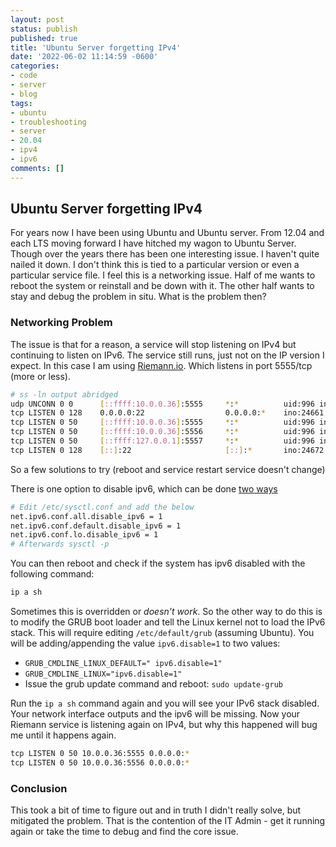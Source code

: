 ```yaml
---
layout: post
status: publish
published: true
title: 'Ubuntu Server forgetting IPv4'
date: '2022-06-02 11:14:59 -0600'
categories:
- code
- server
- blog
tags: 
- ubuntu
- troubleshooting
- server
- 20.04
- ipv4
- ipv6
comments: []
---
```


## Ubuntu Server forgetting IPv4

For years now I have been using Ubuntu and Ubuntu server.  From 12.04 and each LTS moving forward I have hitched my wagon to Ubuntu Server.  Though over the years there has been one interesting issue.  I haven't quite nailed it down.  I don't think this is tied to a particular version or even a particular service file.  I feel this is a networking issue.  Half of me wants to reboot the system or reinstall and be down with it.  The other half wants to stay and debug the problem in situ.  What is the problem then?

### Networking Problem

The issue is that for a reason, a service will stop listening on IPv4 but continuing to listen on IPv6.  The service still runs, just not on the IP version I expect. In this case I am using [Riemann.io](http://riemann.io "Riemann.io web page").  Which listens in port 5555/tcp (more or less).  

```bash
# ss -ln output abridged
udp UNCONN 0 0      [::ffff:10.0.0.36]:5555     *:*          uid:996 ino:27492 sk:64 v6only:0 <->
tcp LISTEN 0 128    0.0.0.0:22                  0.0.0.0:*    ino:24661 sk:68 <->
tcp LISTEN 0 50     [::ffff:10.0.0.36]:5555     *:*          uid:996 ino:27479 sk:6a v6only:0 <->
tcp LISTEN 0 50     [::ffff:10.0.0.36]:5556     *:*          uid:996 ino:27474 sk:6b v6only:0 <->
tcp LISTEN 0 50     [::ffff:127.0.0.1]:5557     *:*          uid:996 ino:27472 sk:6c v6only:0 <->
tcp LISTEN 0 128    [::]:22                     [::]:*       ino:24672 sk:6d v6only:1 <->
```

So a few solutions to try (reboot and service restart service doesn't change)

There is one option to disable ipv6, which can be done [two ways](https://askubuntu.com/questions/1300253/disable-ipv6-on-ubuntu-20-04 "Two ways to disable ipv6 web page")

```bash
# Edit /etc/sysctl.conf and add the below
net.ipv6.conf.all.disable_ipv6 = 1
net.ipv6.conf.default.disable_ipv6 = 1
net.ipv6.conf.lo.disable_ipv6 = 1
# Afterwards sysctl -p
```

You can then reboot and check if the system has ipv6 disabled with the following command:

```bash
ip a sh
```

Sometimes this is overridden or *doesn't work*.  So the other way to do this is to modify the GRUB boot loader and tell the Linux kernel not to load the IPv6 stack.  This will require editing `/etc/default/grub` (assuming Ubuntu). You will be adding/appending the value `ipv6.disable=1` to two values:

* `GRUB_CMDLINE_LINUX_DEFAULT=" ipv6.disable=1"`
* `GRUB_CMDLINE_LINUX="ipv6.disable=1"`
* Issue the grub update command and reboot: `sudo update-grub`

Run the `ip a sh` command again and you will see your IPv6 stack disabled.  Your network interface outputs and the ipv6 will be missing. Now your Riemann service is listening again on IPv4, but why this happened will bug me until it happens again.

```bash
tcp LISTEN 0 50 10.0.0.36:5555 0.0.0.0:*
tcp LISTEN 0 50 10.0.0.36:5556 0.0.0.0:*
```

### Conclusion

This took a bit of time to figure out and in truth I didn't really solve, but mitigated the problem.  That is the contention of the IT Admin - get it running again or take the time to debug and find the core issue.
